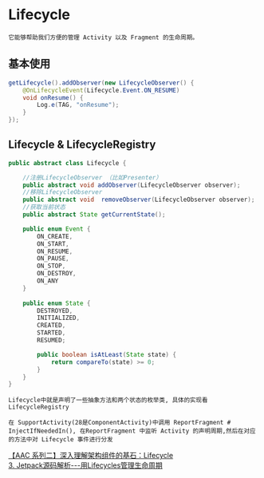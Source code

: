 # Lifecycle

    它能够帮助我们方便的管理 Activity 以及 Fragment 的生命周期。

## 基本使用

``` java
getLifecycle().addObserver(new LifecycleObserver() {
    @OnLifecycleEvent(Lifecycle.Event.ON_RESUME)
    void onResume() {
        Log.e(TAG, "onResume");
    }
});
```

## Lifecycle & LifecycleRegistry

``` java
public abstract class Lifecycle {

    //注册LifecycleObserver （比如Presenter）
    public abstract void addObserver(LifecycleObserver observer);
    //移除LifecycleObserver 
    public abstract void  removeObserver(LifecycleObserver observer);
    //获取当前状态
    public abstract State getCurrentState();

    public enum Event {
        ON_CREATE,
        ON_START,
        ON_RESUME,
        ON_PAUSE,
        ON_STOP,
        ON_DESTROY,
        ON_ANY
    }
    
    public enum State {
        DESTROYED,
        INITIALIZED,
        CREATED,
        STARTED,
        RESUMED;

        public boolean isAtLeast(State state) {
            return compareTo(state) >= 0;
        }
    }
}
```


    Lifecycle中就是声明了一些抽象方法和两个状态的枚举类, 具体的实现看LifecycleRegistry

    在 SupportActivity(28是ComponentActivity)中调用 ReportFragment # InjectIfNeededIn(), 在ReportFragment 中监听 Activity 的声明周期,然后在对应的方法中对 Lifecycle 事件进行分发


[【AAC 系列二】深入理解架构组件的基石：Lifecycle](https://juejin.im/post/5cd81634e51d453af7192b87)</br>
[3. Jetpack源码解析---用Lifecycles管理生命周期](https://juejin.im/post/5d15bbb86fb9a07f03574e56)</br>
